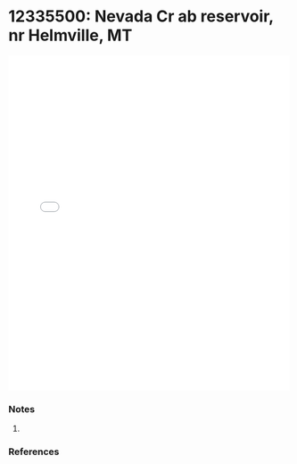# 12335500: Nevada Cr ab reservoir, nr Helmville, MT

<iframe src="/_static/stations/12335500_fdc.html" width="100%" height="600" frameborder="0"></iframe>

### Notes
1. 

### References

